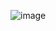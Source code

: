 ![image](https://github.com/nvmarzakov/Udemy-2023-Web-development-bootcamp/assets/114495254/81d4eec8-12eb-484b-b1bc-d1472861e0ff)
